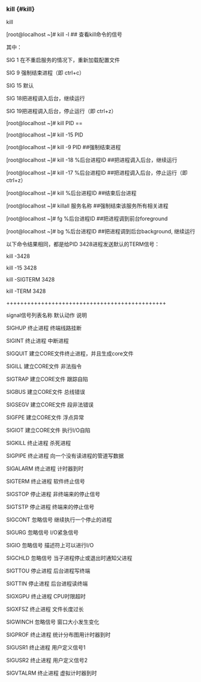 ### kill {#kill}

kill

[root@localhost ~]# kill -l        ## 查看kill命令的信号

其中：

SIG  1   在不重启服务的情况下，重新加载配置文件

SIG  9   强制结束进程（即 ctrl+c）

SIG  15 默认

SIG  18把进程调入后台，继续运行

SIG  19把进程调入后台，停止运行（即 ctrl+z）

[root@localhost ~]# kill             PID     ==  

[root@localhost ~]# kill    -15   PID

[root@localhost ~]# kill    -9     PID                      ##强制结束进程

[root@localhost ~]# kill   -18    %后台进程ID      ##把进程调入后台，继续运行

[root@localhost ~]# kill   -17    %后台进程ID      ##把进程调入后台，停止运行（即 ctrl+z）

[root@localhost ~]# kill            %后台进程ID      ##结束后台进程

[root@localhost ~]# killall        服务名称              ##强制结束该服务所有相关进程  

[root@localhost ~]# fg            %后台进程ID        ##把进程调到前台foreground  

[root@localhost ~]# bg           %后台进程ID        ##把进程调到后台background,  继续运行

以下命令结果相同，都是给PID 3428进程发送默认的TERM信号：

kill -3428

kill -15 3428

kill -SIGTERM 3428

kill -TERM 3428

++++++++++++++++++++++++++++++++++++++++++++++

signal信号列表名称          默认动作                  说明

SIGHUP                             终止进程                  终端线路挂断

SIGINT                               终止进程                  中断进程

SIGQUIT                            建立CORE文件终止进程，并且生成core文件

SIGILL                               建立CORE文件         非法指令

SIGTRAP                          建立CORE文件         跟踪自陷

SIGBUS                            建立CORE文件         总线错误

SIGSEGV                         建立CORE文件          段非法错误

SIGFPE                            建立CORE文件          浮点异常

SIGIOT                              建立CORE文件          执行I/O自陷

SIGKILL                            终止进程    杀死进程

SIGPIPE                           终止进程    向一个没有读进程的管道写数据

SIGALARM                      终止进程    计时器到时

SIGTERM                         终止进程    软件终止信号

SIGSTOP                         停止进程    非终端来的停止信号

SIGTSTP                          停止进程    终端来的停止信号

SIGCONT                         忽略信号    继续执行一个停止的进程

SIGURG                           忽略信号    I/O紧急信号

SIGIO                                忽略信号    描述符上可以进行I/O

SIGCHLD                         忽略信号    当子进程停止或退出时通知父进程

SIGTTOU                          停止进程    后台进程写终端

SIGTTIN                            停止进程    后台进程读终端

SIGXGPU                         终止进程    CPU时限超时

SIGXFSZ                          终止进程    文件长度过长

SIGWINCH                       忽略信号    窗口大小发生变化

SIGPROF                         终止进程    统计分布图用计时器到时

SIGUSR1                         终止进程    用户定义信号1

SIGUSR2                         终止进程    用户定义信号2

SIGVTALRM                    终止进程    虚拟计时器到时